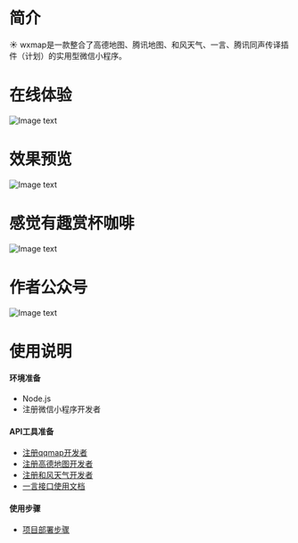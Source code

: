 # 简介
☀️ wxmap是一款整合了高德地图、腾讯地图、和风天气、一言、腾讯同声传译插件（计划）的实用型微信小程序。
</hr>

# 在线体验
![Image text](https://img-blog.csdnimg.cn/20200528110529607.png)

# 效果预览
![Image text](https://img-blog.csdnimg.cn/20200528112530994.gif)

# 感觉有趣赏杯咖啡
![Image text](https://img-blog.csdnimg.cn/2020052721344692.jpg?x-oss-process=image/watermark,type_ZmFuZ3poZW5naGVpdGk,shadow_10,text_aHR0cHM6Ly9ibG9nLmNzZG4ubmV0L3RvbWF0b2Nj,size_16,color_FFFFFF,t_70)

# 作者公众号
![Image text](https://img-blog.csdnimg.cn/20200527213606941.jpg?x-oss-process=image/watermark,type_ZmFuZ3poZW5naGVpdGk,shadow_10,text_aHR0cHM6Ly9ibG9nLmNzZG4ubmV0L3RvbWF0b2Nj,size_16,color_FFFFFF,t_70)
 </hr>


# 使用说明
#### 环境准备
* Node.js
* 注册微信小程序开发者
#### API工具准备
*  <a href="http://lbs.qq.com/miniProgram/jsSdk/jsSdkGuide/jsSdkOverview" target="_blank">注册qqmap开发者</a>
*  <a href="https://console.amap.com/dev/key/app" target="_blank">注册高德地图开发者</a>
*  <a href="https://dev.heweather.com/" target="_blank">注册和风天气开发者</a>
*  <a href="https://developer.hitokoto.cn/sentence/" target="_blank">一言接口使用文档</a>
</hr>

#### 使用步骤
*  <a href="https://blog.csdn.net/tomatocc/article/details/106402276" target="_blank">项目部署步骤</a>

